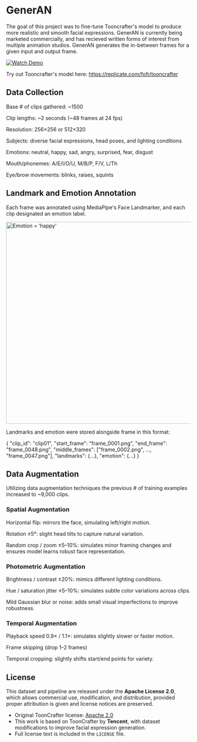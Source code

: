 # GenerAN
The goal of this project was to fine-tune Tooncrafter's model to produce more realistic and smooth facial expressions. GenerAN is currently being marketed commercially, and has recieved written forms of interest from multiple animation studios. GenerAN generates the in-between frames for a given input and output frame.

[![Watch Demo](https://img.youtube.com/vi/-GBcWIkIFp4/0.jpg)](https://youtu.be/-GBcWIkIFp4)

Try out Tooncrafter's model here: https://replicate.com/fofr/tooncrafter

## Data Collection

Base # of clips gathered: ~1500

Clip lengths: ~2 seconds (~48 frames at 24 fps)

Resolution: 256×256 or 512×320

Subjects: diverse facial expressions, head poses, and lighting conditions

Emotions: neutral, happy, sad, angry, surprised, fear, disgust

Mouth/phonemes: A/E/I/O/U, M/B/P, F/V, L/Th

Eye/brow movements: blinks, raises, squints

## Landmark and Emotion Annotation

Each frame was annotated using MediaPipe's Face Landmarker, and each clip designated an emotion label. 

<img width="1000" height="551" alt="Emotion = ‘happy’" src="https://github.com/user-attachments/assets/76cb6997-193a-4717-af5f-bd891e5655c8" />

Landmarks and emotion were stored alongside frame in this format:

{
  "clip_id": "clip01",
  "start_frame": "frame_0001.png",
  "end_frame": "frame_0048.png",
  "middle_frames": ["frame_0002.png", ..., "frame_0047.png"],
  "landmarks": {...},
  "emotion": {...}
}
## Data Augmentation

Utilizing data augmentation techniques the previous # of training examples increased to ~9,000 clips. 

### Spatial Augmentation

Horizontal flip: mirrors the face, simulating left/right motion.

Rotation ±5°: slight head tilts to capture natural variation.

Random crop / zoom ±5–10%: simulates minor framing changes and ensures model learns robust face representation.

### Photometric Augmentation

Brightness / contrast ±20%: mimics different lighting conditions.

Hue / saturation jitter ±5–10%: simulates subtle color variations across clips.

Mild Gaussian blur or noise: adds small visual imperfections to improve robustness.

### Temporal Augmentation

Playback speed 0.9× / 1.1×: simulates slightly slower or faster motion.

Frame skipping (drop 1–2 frames)

Temporal cropping: slightly shifts start/end points for variety.

## License

This dataset and pipeline are released under the **Apache License 2.0**, which allows commercial use, modification, and distribution, provided proper attribution is given and license notices are preserved.

- Original ToonCrafter license: [Apache 2.0](http://www.apache.org/licenses/LICENSE-2.0)
- This work is based on ToonCrafter by **Tencent**, with dataset modifications to improve facial expression generation.
- Full license text is included in the `LICENSE` file.



